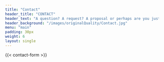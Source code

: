 ```yaml
---
title: "Contact"
header_title: "CONTACT"
header_text: "A question? A request? A proposal or perhaps are you just wondering how to develop a fully in-house bi-liquid propellant engine? Do not hesitate to contact us using the form below!"
header_background: "/images/originalQuality/Contact.jpg"
menu: "main"
padding: 30px
weight: 6
layout: single
---
```


{{< contact-form >}}
